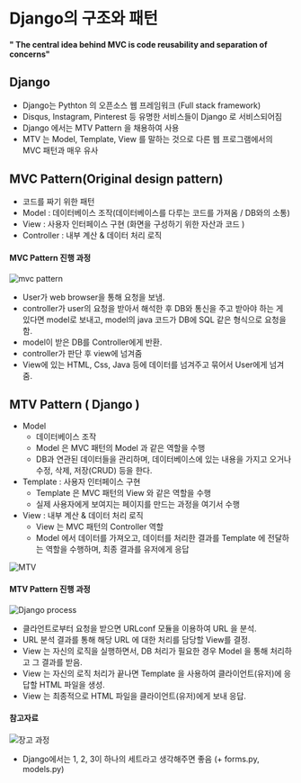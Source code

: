 # Django의 구조와 패턴

#### " The central idea behind MVC is code reusability and separation of concerns"



## Django

* Django는 Pythton 의 오픈소스 웹 프레임워크 (Full stack framework)
* Disqus, Instagram, Pinterest 등 유명한 서비스들이 Django 로 서비스되어짐
* Django 에서는 MTV Pattern 을 채용하여 사용
* MTV 는 Model, Template, View 를 말하는 것으로 다른 웹 프로그램에서의 MVC 패턴과 매우 유사



## MVC Pattern(Original design pattern)

* 코드를 짜기 위한 패턴
* Model : 데이터베이스 조작(데이터베이스를 다루는 코드를 가져옴 / DB와의 소통)
* View : 사용자 인터페이스 구현 (화면을 구성하기 위한 자산과 코드 )
* Controller : 내부 계산 & 데이터 처리 로직



#### MVC Pattern 진행 과정

![mvc pattern](https://user-images.githubusercontent.com/86338750/152672136-3d11184b-132c-4b2d-a54d-ac3ebcb648ae.PNG)

* User가 web browser을 통해 요청을 보냄.
* controller가 user의 요청을 받아서 해석한 후 DB와 통신을 주고 받아야 하는 게 있다면 model로 보내고, model의 java 코드가 DB에 SQL 같은 형식으로 요청을 함.
* model이 받은 DB를 Controller에게 반환.
* controller가 판단 후 view에 넘겨줌
* View에 있는 HTML, Css, Java 등에 데이터를 넘겨주고 묶어서 User에게 넘겨줌.



## MTV Pattern ( Django )

* Model 
  * 데이터베이스 조작
  * Model 은 MVC 패턴의 Model 과 같은 역할을 수행
  * DB과 연관된 데이터들을 관리하며, 데이터베이스에 있는 내용을 가지고 오거나 수정, 삭제, 저장(CRUD) 등을 한다.
* Template : 사용자 인터페이스 구현 
  * Template 은 MVC 패턴의 View 와 같은 역할을 수행
  * 실제 사용자에게 보여지는 페이지를 만드는 과정을 여기서 수행
* View : 내부 계산 & 데이터 처리 로직
  * View 는 MVC 패턴의 Controller 역할
  * Model 에서 데이터를 가져오고, 데이터를 처리한 결과를 Template 에 전달하는 역할을 수행하며, 최종 결과를 유저에게 응답

![MTV](https://user-images.githubusercontent.com/86338750/152672179-db2d8e7d-f8d0-4cb9-8fde-291296aed21d.PNG)



#### MTV Pattern 진행 과정

![Django process](https://user-images.githubusercontent.com/86338750/152672196-f3374176-8426-4abf-a183-854cd05c9613.PNG)

* 클라언트로부터 요청을 받으면 URLconf 모듈을 이용하여 URL 을 분석.
* URL 분석 결과를 통해 해당 URL 에 대한 처리를 담당할 View를 결정.
* View 는 자신의 로직을 실행하면서, DB 처리가 필요한 경우 Model 을 통해 처리하고 그 결과를 받음.
* View 는 자신의 로직 처리가 끝나면 Template 을 사용하여 클라이언트(유저)에 응답할 HTML 파일을 생성.
* View 는 최종적으로 HTML 파일을 클라이언트(유저)에게 보내 응답.



#### 참고자료

![장고 과정](https://user-images.githubusercontent.com/86338750/152672217-7596754d-4198-4dd0-809b-8b452aa6e4b6.PNG)

* Django에서는 1, 2, 3이 하나의 세트라고 생각해주면 좋음 (+ forms.py, models.py)
